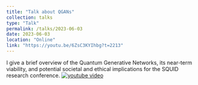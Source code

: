 ```yaml
---
title: "Talk about QGANs"
collection: talks
type: "Talk"
permalink: /talks/2023-06-03
date: 2023-06-03
location: "Online"
link: "https://youtu.be/6ZsC3KYIhbg?t=2213"
---
```


I give a brief overview of the Quantum Generative Networks, its near-term viability, and potential societal and ethical implications for the SQUID research conference.
[![youtube video](https://img.youtube.com/vi/6ZsC3KYIhbg/0.jpg)](https://youtu.be/6ZsC3KYIhbg?t=2213)

